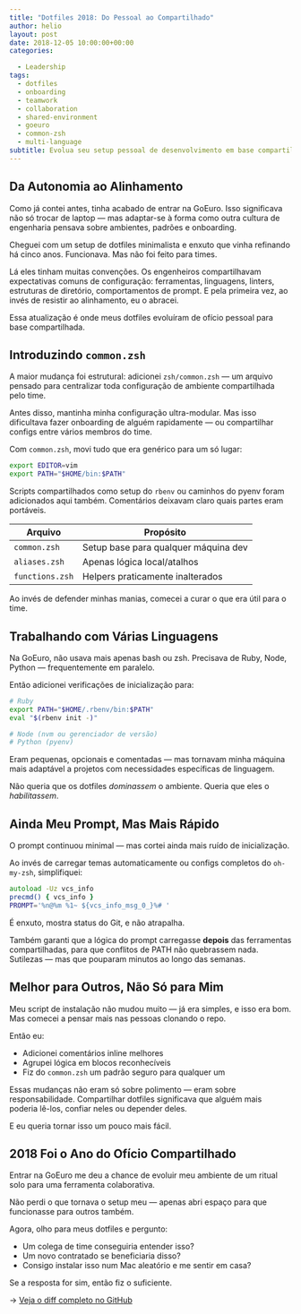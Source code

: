 ```yaml
---
title: "Dotfiles 2018: Do Pessoal ao Compartilhado"
author: helio
layout: post
date: 2018-12-05 10:00:00+00:00
categories:

  - Leadership
tags:
  - dotfiles
  - onboarding
  - teamwork
  - collaboration
  - shared-environment
  - goeuro
  - common-zsh
  - multi-language
subtitle: Evolua seu setup pessoal de desenvolvimento em base compartilhada amigável para equipe—equilibrando craft individual com onboarding colaborativo através de configurações comuns e documentação cuidadosa
---
```


## Da Autonomia ao Alinhamento

Como já contei antes, tinha acabado de entrar na GoEuro. Isso significava não só trocar de laptop — mas adaptar-se à forma como outra cultura de engenharia pensava sobre ambientes, padrões e onboarding.

Cheguei com um setup de dotfiles minimalista e enxuto que vinha refinando há cinco anos. Funcionava. Mas não foi feito para times.

Lá eles tinham muitas convenções. Os engenheiros compartilhavam expectativas comuns de configuração: ferramentas, linguagens, linters, estruturas de diretório, comportamentos de prompt. E pela primeira vez, ao invés de resistir ao alinhamento, eu o abracei.

Essa atualização é onde meus dotfiles evoluíram de ofício pessoal para base compartilhada.

## Introduzindo `common.zsh`

A maior mudança foi estrutural: adicionei `zsh/common.zsh` — um arquivo pensado para centralizar toda configuração de ambiente compartilhada pelo time.

Antes disso, mantinha minha configuração ultra-modular. Mas isso dificultava fazer onboarding de alguém rapidamente — ou compartilhar configs entre vários membros do time.

Com `common.zsh`, movi tudo que era genérico para um só lugar:

```zsh
export EDITOR=vim
export PATH="$HOME/bin:$PATH"
```

Scripts compartilhados como setup do `rbenv` ou caminhos do pyenv foram adicionados aqui também. Comentários deixavam claro quais partes eram portáveis.

| Arquivo         | Propósito                            |
| --------------- | ------------------------------------ |
| `common.zsh`    | Setup base para qualquer máquina dev |
| `aliases.zsh`   | Apenas lógica local/atalhos          |
| `functions.zsh` | Helpers praticamente inalterados     |

Ao invés de defender minhas manias, comecei a curar o que era útil para o time.

## Trabalhando com Várias Linguagens

Na GoEuro, não usava mais apenas bash ou zsh. Precisava de Ruby, Node, Python — frequentemente em paralelo.

Então adicionei verificações de inicialização para:

```zsh
# Ruby
export PATH="$HOME/.rbenv/bin:$PATH"
eval "$(rbenv init -)"

# Node (nvm ou gerenciador de versão)
# Python (pyenv)
```

Eram pequenas, opcionais e comentadas — mas tornavam minha máquina mais adaptável a projetos com necessidades específicas de linguagem.

Não queria que os dotfiles _dominassem_ o ambiente. Queria que eles o _habilitassem_.

## Ainda Meu Prompt, Mas Mais Rápido

O prompt continuou minimal — mas cortei ainda mais ruído de inicialização.

Ao invés de carregar temas automaticamente ou configs completos do `oh-my-zsh`, simplifiquei:

```zsh
autoload -Uz vcs_info
precmd() { vcs_info }
PROMPT='%n@%m %1~ ${vcs_info_msg_0_}%# '
```

É enxuto, mostra status do Git, e não atrapalha.

Também garanti que a lógica do prompt carregasse **depois** das ferramentas compartilhadas, para que conflitos de PATH não quebrassem nada. Sutilezas — mas que pouparam minutos ao longo das semanas.

## Melhor para Outros, Não Só para Mim

Meu script de instalação não mudou muito — já era simples, e isso era bom. Mas comecei a pensar mais nas pessoas clonando o repo.

Então eu:

- Adicionei comentários inline melhores
- Agrupei lógica em blocos reconhecíveis
- Fiz do `common.zsh` um padrão seguro para qualquer um

Essas mudanças não eram só sobre polimento — eram sobre responsabilidade. Compartilhar dotfiles significava que alguém mais poderia lê-los, confiar neles ou depender deles.

E eu queria tornar isso um pouco mais fácil.

## 2018 Foi o Ano do Ofício Compartilhado

Entrar na GoEuro me deu a chance de evoluir meu ambiente de um ritual solo para uma ferramenta colaborativa.

Não perdi o que tornava o setup meu — apenas abri espaço para que funcionasse para outros também.

Agora, olho para meus dotfiles e pergunto:

- Um colega de time conseguiria entender isso?
- Um novo contratado se beneficiaria disso?
- Consigo instalar isso num Mac aleatório e me sentir em casa?

Se a resposta for sim, então fiz o suficiente.

→ [Veja o diff completo no GitHub](https://github.com/helmedeiros/dotfiles/compare/5f3b4f4f5377e2354d0bc2d674d9a414e6bd3c58...8303f8a805e3713e44298b4b976d24cea964f4c8)
